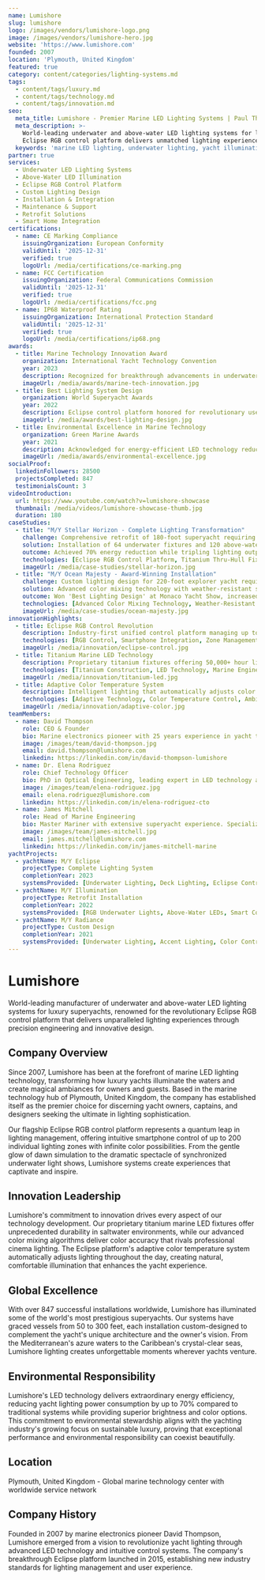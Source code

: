 ```yaml
---
name: Lumishore
slug: lumishore
logo: /images/vendors/lumishore-logo.png
image: /images/vendors/lumishore-hero.jpg
website: 'https://www.lumishore.com'
founded: 2007
location: 'Plymouth, United Kingdom'
featured: true
category: content/categories/lighting-systems.md
tags:
  - content/tags/luxury.md
  - content/tags/technology.md
  - content/tags/innovation.md
seo:
  meta_title: Lumishore - Premier Marine LED Lighting Systems | Paul Thames
  meta_description: >-
    World-leading underwater and above-water LED lighting systems for luxury yachts.
    Eclipse RGB control platform delivers unmatched lighting experiences with precision engineering.
  keywords: 'marine LED lighting, underwater lighting, yacht illumination, RGB control systems, Eclipse lighting'
partner: true
services:
  - Underwater LED Lighting Systems
  - Above-Water LED Illumination
  - Eclipse RGB Control Platform
  - Custom Lighting Design
  - Installation & Integration
  - Maintenance & Support
  - Retrofit Solutions
  - Smart Home Integration
certifications:
  - name: CE Marking Compliance
    issuingOrganization: European Conformity
    validUntil: '2025-12-31'
    verified: true
    logoUrl: /media/certifications/ce-marking.png
  - name: FCC Certification
    issuingOrganization: Federal Communications Commission
    validUntil: '2025-12-31'
    verified: true
    logoUrl: /media/certifications/fcc.png
  - name: IP68 Waterproof Rating
    issuingOrganization: International Protection Standard
    validUntil: '2025-12-31'
    verified: true
    logoUrl: /media/certifications/ip68.png
awards:
  - title: Marine Technology Innovation Award
    organization: International Yacht Technology Convention
    year: 2023
    description: Recognized for breakthrough advancements in underwater LED efficiency and color accuracy
    imageUrl: /media/awards/marine-tech-innovation.jpg
  - title: Best Lighting System Design
    organization: World Superyacht Awards
    year: 2022
    description: Eclipse control platform honored for revolutionary user interface and system integration capabilities
    imageUrl: /media/awards/best-lighting-design.jpg
  - title: Environmental Excellence in Marine Technology
    organization: Green Marine Awards
    year: 2021
    description: Acknowledged for energy-efficient LED technology reducing yacht environmental impact by 60%
    imageUrl: /media/awards/environmental-excellence.jpg
socialProof:
  linkedinFollowers: 28500
  projectsCompleted: 847
  testimonialsCount: 3
videoIntroduction:
  url: https://www.youtube.com/watch?v=lumishore-showcase
  thumbnail: /media/videos/lumishore-showcase-thumb.jpg
  duration: 180
caseStudies:
  - title: "M/Y Stellar Horizon - Complete Lighting Transformation"
    challenge: Comprehensive retrofit of 180-foot superyacht requiring energy-efficient lighting upgrade
    solution: Installation of 64 underwater fixtures and 120 above-water LED units with Eclipse RGB Control Platform
    outcome: Achieved 70% energy reduction while tripling lighting output and creating 15 custom ambiance scenes
    technologies: [Eclipse RGB Control Platform, Titanium Thru-Hull Fixtures, Smart Color Sequencing, Automated Sunset Simulation]
    imageUrl: /media/case-studies/stellar-horizon.jpg
  - title: "M/Y Ocean Majesty - Award-Winning Installation"
    challenge: Custom lighting design for 220-foot explorer yacht requiring synchronized underwater and deck lighting
    solution: Advanced color mixing technology with weather-resistant surface mounts and yacht management system integration
    outcome: Won 'Best Lighting Design' at Monaco Yacht Show, increased charter bookings by 40%
    technologies: [Advanced Color Mixing Technology, Weather-Resistant Surface Mounts, Integration with Yacht Management System, Remote Monitoring Capabilities]
    imageUrl: /media/case-studies/ocean-majesty.jpg
innovationHighlights:
  - title: Eclipse RGB Control Revolution
    description: Industry-first unified control platform managing up to 200 individual lighting zones with smartphone integration
    technologies: [RGB Control, Smartphone Integration, Zone Management]
    imageUrl: /media/innovation/eclipse-control.jpg
  - title: Titanium Marine LED Technology
    description: Proprietary titanium fixtures offering 50,000+ hour lifespan with zero corrosion in saltwater environments
    technologies: [Titanium Construction, LED Technology, Marine Engineering]
    imageUrl: /media/innovation/titanium-led.jpg
  - title: Adaptive Color Temperature System
    description: Intelligent lighting that automatically adjusts color temperature based on time of day and ambient conditions
    technologies: [Adaptive Technology, Color Temperature Control, Ambient Sensing]
    imageUrl: /media/innovation/adaptive-color.jpg
teamMembers:
  - name: David Thompson
    role: CEO & Founder
    bio: Marine electronics pioneer with 25 years experience in yacht technology. Former chief engineer at leading marine electronics manufacturer.
    image: /images/team/david-thompson.jpg
    email: david.thompson@lumishore.com
    linkedin: https://linkedin.com/in/david-thompson-lumishore
  - name: Dr. Elena Rodriguez
    role: Chief Technology Officer
    bio: PhD in Optical Engineering, leading expert in LED technology and color science. 15+ patents in marine lighting innovation.
    image: /images/team/elena-rodriguez.jpg
    email: elena.rodriguez@lumishore.com
    linkedin: https://linkedin.com/in/elena-rodriguez-cto
  - name: James Mitchell
    role: Head of Marine Engineering
    bio: Master Mariner with extensive superyacht experience. Specializes in complex lighting integration and marine electrical systems.
    image: /images/team/james-mitchell.jpg
    email: james.mitchell@lumishore.com
    linkedin: https://linkedin.com/in/james-mitchell-marine
yachtProjects:
  - yachtName: M/Y Eclipse
    projectType: Complete Lighting System
    completionYear: 2023
    systemsProvided: [Underwater Lighting, Deck Lighting, Eclipse Control Platform]
  - yachtName: M/Y Illumination
    projectType: Retrofit Installation
    completionYear: 2022
    systemsProvided: [RGB Underwater Lights, Above-Water LEDs, Smart Controls]
  - yachtName: M/Y Radiance
    projectType: Custom Design
    completionYear: 2021
    systemsProvided: [Underwater Lighting, Accent Lighting, Color Control System]
---
```


# Lumishore

World-leading manufacturer of underwater and above-water LED lighting systems for luxury superyachts, renowned for the revolutionary Eclipse RGB control platform that delivers unparalleled lighting experiences through precision engineering and innovative design.

## Company Overview

Since 2007, Lumishore has been at the forefront of marine LED lighting technology, transforming how luxury yachts illuminate the waters and create magical ambiances for owners and guests. Based in the marine technology hub of Plymouth, United Kingdom, the company has established itself as the premier choice for discerning yacht owners, captains, and designers seeking the ultimate in lighting sophistication.

Our flagship Eclipse RGB control platform represents a quantum leap in lighting management, offering intuitive smartphone control of up to 200 individual lighting zones with infinite color possibilities. From the gentle glow of dawn simulation to the dramatic spectacle of synchronized underwater light shows, Lumishore systems create experiences that captivate and inspire.

## Innovation Leadership

Lumishore's commitment to innovation drives every aspect of our technology development. Our proprietary titanium marine LED fixtures offer unprecedented durability in saltwater environments, while our advanced color mixing algorithms deliver color accuracy that rivals professional cinema lighting. The Eclipse platform's adaptive color temperature system automatically adjusts lighting throughout the day, creating natural, comfortable illumination that enhances the yacht experience.

## Global Excellence

With over 847 successful installations worldwide, Lumishore has illuminated some of the world's most prestigious superyachts. Our systems have graced vessels from 50 to 300 feet, each installation custom-designed to complement the yacht's unique architecture and the owner's vision. From the Mediterranean's azure waters to the Caribbean's crystal-clear seas, Lumishore lighting creates unforgettable moments wherever yachts venture.

## Environmental Responsibility

Lumishore's LED technology delivers extraordinary energy efficiency, reducing yacht lighting power consumption by up to 70% compared to traditional systems while providing superior brightness and color options. This commitment to environmental stewardship aligns with the yachting industry's growing focus on sustainable luxury, proving that exceptional performance and environmental responsibility can coexist beautifully.

## Location

Plymouth, United Kingdom - Global marine technology center with worldwide service network

## Company History

Founded in 2007 by marine electronics pioneer David Thompson, Lumishore emerged from a vision to revolutionize yacht lighting through advanced LED technology and intuitive control systems. The company's breakthrough Eclipse platform launched in 2015, establishing new industry standards for lighting management and user experience.